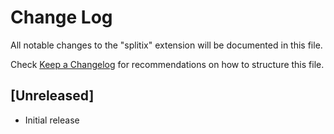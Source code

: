 # Change Log

All notable changes to the "splitix" extension will be documented in this file.

Check [Keep a Changelog](http://keepachangelog.com/) for recommendations on how to structure this file.

## [Unreleased]

- Initial release